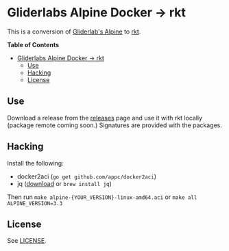 # Gliderlabs Alpine Docker -> rkt

This is a conversion of
[Gliderlab's Alpine](https://github.com/gliderlabs/docker-alpine) to
[rkt](https://coreos.com/rkt/).

<!-- markdown-toc start - Don't edit this section. Run M-x markdown-toc-generate-toc again -->
**Table of Contents**

- [Gliderlabs Alpine Docker -> rkt](#gliderlabs-alpine-docker---rkt)
    - [Use](#use)
    - [Hacking](#hacking)
    - [License](#license)

<!-- markdown-toc end -->

## Use

Download a release from the
[releases](https://github.com/asteris-pkg/gliderlabs-alpine/releases) page and
use it with rkt locally (package remote coming soon.) Signatures are provided
with the packages.

## Hacking

Install the following:

- docker2aci (`go get github.com/appc/docker2aci`)
- jq ([download](https://stedolan.github.io/jq/) or `brew install jq`)

Then run `make alpine-{YOUR_VERSION}-linux-amd64.aci` or `make all
ALPINE_VERSION=3.3`

## License

See [LICENSE](LICENSE).
